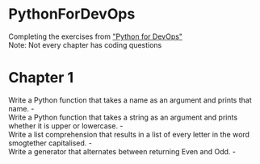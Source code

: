 # PythonForDevOps
Completing the exercises from ["Python for DevOps"](http://shop.oreilly.com/product/0636920274902.do)  
Note: Not every chapter has coding questions

# Chapter 1
Write a Python function that takes a name as an argument and prints that name. -  
Write a Python function that takes a string as an argument and prints whether it is upper or lowercase. -  
Write a list comprehension that results in a list of every letter in the word smogtether capitalised. -  
Write a generator that alternates between returning Even and Odd. -
